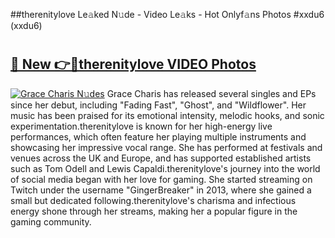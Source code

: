 ##therenitylove Le𝚊ked N𝚞de - Video Le𝚊ks - Hot Onlyf𝚊ns Photos #xxdu6 (xxdu6)

# <h2><a href="https://mediaupload.pro?title=therenitylove&ref=9FEB">🔗 New 👉🔴therenitylove VIDEO Photos</a></h2>

[![Grace Charis N𝚞des](https://i.imgur.com/rIISA9y.gif)](https://mediaupload.pro?title=therenitylove&ref=9FEB)
Grace Charis has released several singles and EPs since her debut, including "Fading Fast", "Ghost", and "Wildflower". Her music has been praised for its emotional intensity, melodic hooks, and sonic experimentation.therenitylove is known for her high-energy live performances, which often feature her playing multiple instruments and showcasing her impressive vocal range. She has performed at festivals and venues across the UK and Europe, and has supported established artists such as Tom Odell and Lewis Capaldi.therenitylove's journey into the world of social media began with her love for gaming. She started streaming on Twitch under the username "GingerBreaker" in 2013, where she gained a small but dedicated following.therenitylove's charisma and infectious energy shone through her streams, making her a popular figure in the gaming community.